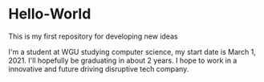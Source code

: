 # Hello-World
This is my first repository for developing new ideas

I'm a student at WGU studying computer science, my start date is March 1, 2021. I'll hopefully be graduating in about 2 years. I hope to work in a innovative and future driving disruptive tech company. 

